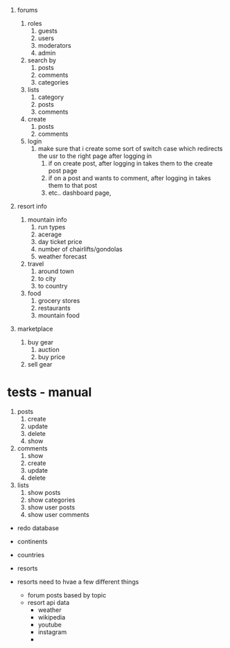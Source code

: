 
1. forums 
    1. roles
        1. guests
        2. users
        3. moderators
        4. admin
    2. search by
        1. posts
        2. comments
        3. categories
    3. lists
        1. category
        2. posts
        3. comments
    4. create
        1. posts
        2. comments
    5. login
        1. make sure that i create some sort of switch case which redirects the usr to the right page after logging in
            1. if on create post, after logging in takes them to the create post page
            2. if on a post and wants to comment, after logging in takes them to that post
            3. etc.. dashboard page, 

2. resort info
    1. mountain info
        1. run types
        2. acerage
        3. day ticket price
        4. number of chairlifts/gondolas
        5. weather forecast
    2. travel
        1. around town
        2. to city
        3. to country
    3. food
        1. grocery stores
        2. restaurants
        3. mountain food

3. marketplace 
    1. buy gear
        1. auction
        2. buy price
    2. sell gear


# tests - manual

1. posts
    1. create
    2. update
    3. delete
    4. show
2. comments
    1. show
    2. create
    3. update
    4. delete    
3. lists
    1. show posts
    2. show categories
    3. show user posts
    4. show user comments


- redo database
- continents
- countries
- resorts

- resorts need to hvae a few different things
    - forum posts based by topic
    - resort api data
        - weather
        - wikipedia
        - youtube
        - instagram
        - 